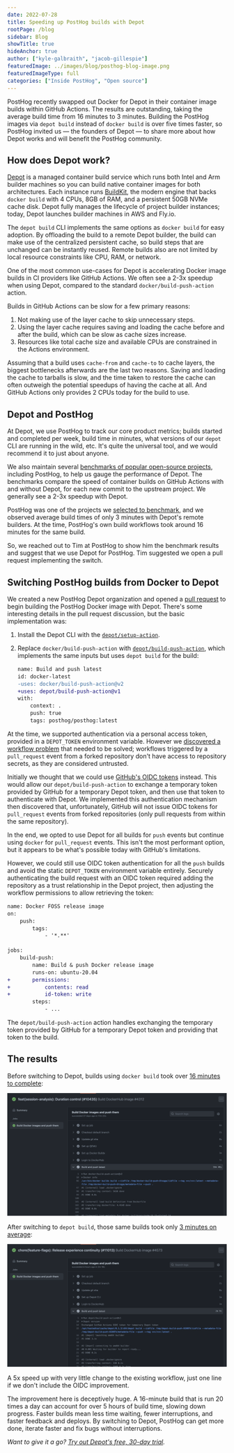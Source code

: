 ```yaml
---
date: 2022-07-28
title: Speeding up PostHog builds with Depot
rootPage: /blog
sidebar: Blog
showTitle: true
hideAnchor: true
author: ["kyle-galbraith", "jacob-gillespie"]
featuredImage: ../images/blog/posthog-blog-image.png
featuredImageType: full
categories: ["Inside PostHog", "Open source"]
---
```


PostHog recently swapped out Docker for Depot in their container image builds within GitHub Actions. The results are outstanding, taking the average build time from 16 minutes to 3 minutes. Building the PostHog images via `depot build` instead of `docker build` is over five times faster, so PostHog invited us — the founders of Depot — to share more about how Depot works and will benefit the PostHog community. 

## How does Depot work?

[Depot](https://depot.dev) is a managed container build service which runs both Intel and Arm builder machines so you can build native container images for both architectures. Each instance runs [BuildKit](https://github.com/moby/buildkit), the modern engine that backs `docker build` with 4 CPUs, 8GB of RAM, and a persistent 50GB NVMe cache disk. Depot fully manages the lifecycle of project builder instances; today, Depot launches builder machines in AWS and Fly.io.

The `depot build` CLI implements the same options as `docker build` for easy adoption. By offloading the build to a remote Depot builder, the build can make use of the centralized persistent cache, so build steps that are unchanged can be instantly reused. Remote builds also are not limited by local resource constraints like CPU, RAM, or network.


One of the most common use-cases for Depot is accelerating Docker image builds in CI providers like GitHub Actions. We often see a 2-3x speedup when using Depot, compared to the standard `docker/build-push-action` action.

Builds in GitHub Actions can be slow for a few primary reasons:

1. Not making use of the layer cache to skip unnecessary steps.
2. Using the layer cache requires saving and loading the cache before and after the build, which can be slow as cache sizes increase.
3. Resources like total cache size and available CPUs are constrained in the Actions environment.

Assuming that a build uses `cache-from` and `cache-to` to cache layers, the biggest bottlenecks afterwards are the last two reasons. Saving and loading the cache to tarballs is slow, and the time taken to restore the cache can often outweigh the potential speedups of having the cache at all. And GitHub Actions only provides 2 CPUs today for the build to use.

## Depot and PostHog

At Depot, we use PostHog to track our core product metrics; builds started and completed per week, build time in minutes, what versions of our `depot` CLI are running in the wild, etc. It's quite the universal tool, and we would recommend it to just about anyone.

We also maintain several [benchmarks of popular open-source projects](https://depot.dev/#benchmarks), including PostHog, to help us gauge the performance of Depot. The benchmarks compare the speed of container builds on GitHub Actions with and without Depot, for each new commit to the upstream project. We generally see a 2-3x speedup with Depot.

PostHog was one of the projects we [selected to benchmark](https://depot.dev/benchmark/posthog), and we observed average build times of only 3 minutes with Depot's remote builders. At the time, PostHog's own build workflows took around 16 minutes for the same build.

So, we reached out to Tim at PostHog to show him the benchmark results and suggest that we use Depot for PostHog. Tim suggested we open a pull request implementing the switch.

## Switching PostHog builds from Docker to Depot

We created a new PostHog Depot organization and opened a [pull request](https://github.com/PostHog/posthog/pull/10002) to begin building the PostHog Docker image with Depot. There's some interesting details in the pull request discussion, but the basic implementation was:

1. Install the Depot CLI with the [`depot/setup-action`](https://github.com/depot/setup-action).
2. Replace `docker/build-push-action` with [`depot/build-push-action`](https://github.com/depot/build-push-action), which implements the same inputs but uses `depot build` for the build:

   ```diff
   name: Build and push latest
   id: docker-latest
   -uses: docker/build-push-action@v2
   +uses: depot/build-push-action@v1
   with:
       context: .
       push: true
       tags: posthog/posthog:latest
   ```

At the time, we supported authentication via a personal access token, provided in a `DEPOT_TOKEN` environment variable. However we [discovered a workflow problem](https://github.com/PostHog/posthog/pull/10002#issuecomment-1138399413) that needed to be solved; workflows triggered by a `pull_request` event from a forked repository don't have access to repository secrets, as they are considered untrusted.

Initially we thought that we could use [GitHub's OIDC tokens](https://docs.github.com/en/actions/deployment/security-hardening-your-deployments/about-security-hardening-with-openid-connect) instead. This would allow our `depot/build-push-action` to exchange a temporary token provided by GitHub for a temporary Depot token, and then use that token to authenticate with Depot. We implemented this authentication mechanism then discovered that, unfortunately, GitHub will not issue OIDC tokens for `pull_request` events from forked repositories (only pull requests from within the same repository).

In the end, we opted to use Depot for all builds for `push` events but continue using `docker` for `pull_request` events. This isn't the most performant option, but it appears to be what's possible today with GitHub's limitations.

However, we could still use OIDC token authentication for all the `push` builds and avoid the static `DEPOT_TOKEN` environment variable entirely. Securely authenticating the build request with an OIDC token required adding the repository as a trust relationship in the Depot project, then adjusting the workflow permissions to allow retrieving the token:

```diff
name: Docker FOSS release image
on:
    push:
        tags:
            - '*.**'

jobs:
    build-push:
        name: Build & push Docker release image
        runs-on: ubuntu-20.04
+       permissions:
+           contents: read
+           id-token: write
        steps:
            - ...
```

The `depot/build-push-action` action handles exchanging the temporary token provided by GitHub for a temporary Depot token and providing that token to the build.

## The results

Before switching to Depot, builds using `docker build` took over [16 minutes to complete](https://github.com/PostHog/posthog/runs/7139660078?check_suite_focus=true):

![GitHub Actions Docker Build](../images/blog/speeding-up-posthog-builds-with-depot/posthog-docker-build.png)

After switching to `depot build`, those same builds took only [3 minutes on average](https://github.com/PostHog/posthog/runs/7545904011?check_suite_focus=true):

![GitHub Actions Depot Build](../images/blog/speeding-up-posthog-builds-with-depot/posthog-depot-build.png)

A 5x speed up with very little change to the existing workflow, just one line if we don't include the OIDC improvement.

The improvement here is deceptively huge. A 16-minute build that is run 20 times a day can account for over 5 hours of build time, slowing down progress. Faster builds mean less time waiting, fewer interruptions, and faster feedback and deploys. By switching to Depot, PostHog can get more done, iterate faster and fix bugs without interruptions. 

_Want to give it a go? [Try out Depot's free, 30-day trial](https://depot.dev/)._




